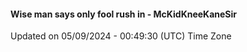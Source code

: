 #### Wise man says only fool rush in - McKidKneeKaneSir
Updated on 05/09/2024 - 00:49:30 (UTC) Time Zone
